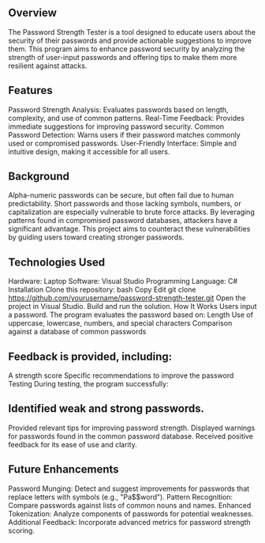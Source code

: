 ## Overview
The Password Strength Tester is a tool designed to educate users about the security of their passwords and provide actionable suggestions to improve them. This program aims to enhance password security by analyzing the strength of user-input passwords and offering tips to make them more resilient against attacks.

## Features
Password Strength Analysis: Evaluates passwords based on length, complexity, and use of common patterns.
Real-Time Feedback: Provides immediate suggestions for improving password security.
Common Password Detection: Warns users if their password matches commonly used or compromised passwords.
User-Friendly Interface: Simple and intuitive design, making it accessible for all users.
## Background
Alpha-numeric passwords can be secure, but often fail due to human predictability. Short passwords and those lacking symbols, numbers, or capitalization are especially vulnerable to brute force attacks. By leveraging patterns found in compromised password databases, attackers have a significant advantage. This project aims to counteract these vulnerabilities by guiding users toward creating stronger passwords.

## Technologies Used
Hardware: Laptop
Software: Visual Studio
Programming Language: C#
Installation
Clone this repository:
bash
Copy
Edit
git clone https://github.com/yourusername/password-strength-tester.git
Open the project in Visual Studio.
Build and run the solution.
How It Works
Users input a password.
The program evaluates the password based on:
Length
Use of uppercase, lowercase, numbers, and special characters
Comparison against a database of common passwords
## Feedback is provided, including:
A strength score
Specific recommendations to improve the password
Testing
During testing, the program successfully:

## Identified weak and strong passwords.
Provided relevant tips for improving password strength.
Displayed warnings for passwords found in the common password database.
Received positive feedback for its ease of use and clarity.
## Future Enhancements
Password Munging: Detect and suggest improvements for passwords that replace letters with symbols (e.g., "Pa$$word").
Pattern Recognition: Compare passwords against lists of common nouns and names.
Enhanced Tokenization: Analyze components of passwords for potential weaknesses.
Additional Feedback: Incorporate advanced metrics for password strength scoring.
